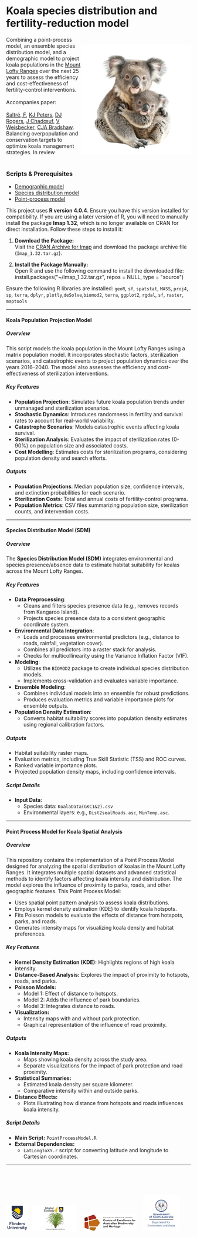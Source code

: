 # Koala species distribution and fertility-reduction model
<img align="right" src="www/koala.png" alt="koala & joey" width="300" style="margin-top: 20px">
Combining a point-process model, an ensemble species distribution model, and a demographic model to project koala populations in the <a href="https://en.wikipedia.org/wiki/Mount_Lofty_Ranges">Mount Lofty Ranges</a> over the next 25 years to assess the efficiency and cost-effectiveness of fertility-control interventions.<br>
<br>
Accompanies paper:<br>
<br>
<a href="https://www.flinders.edu.au/people/frederik.saltre">Saltré, F</a>, <a href="https://scholars.uow.edu.au/katharina-peters">KJ Peters</a>, <a href="https://au.linkedin.com/in/dan-rogers-a11b4392">DJ Rogers</a>, <a href="https://www.researchgate.net/profile/Joel-Chadoeuf">J Chadœuf</a>, <a href="https://www.flinders.edu.au/people/vera.weisbecker">V Weisbecker</a>, <a href="https://www.flinders.edu.au/people/corey.bradshaw">CJA Bradshaw</a>. Balancing overpopulation and conservation targets to optimize koala management strategies. In review<br>
<br>

### Scripts & Prerequisites
- <a href="https://github.com/FredSaltre/Koala_MLR/tree/main/Demographic_model">Demographic model</a>
- <a href="https://github.com/FredSaltre/Koala_MLR/tree/main/Species_Distribution_Model">Species distribution model</a>
- <a href="https://github.com/FredSaltre/Koala_MLR/tree/main/Point_Process_Model">Point-process model</a>

This project uses **R version 4.0.4**. Ensure you have this version installed for compatibility. If you are using a later version of R, you will need to manually install the package **Imap 1.32**, which is no longer available on CRAN for direct installation. Follow these steps to install it:

  1. **Download the Package:**  
     Visit the [CRAN Archive for    Imap](https://cran.r-project.org/src/contrib/Archive/Imap/) and download the package archive file (`Imap_1.32.tar.gz`).

  2. **Install the Package Manually:**  
     Open R and use the following command to install the downloaded file:
     install.packages("~/Imap_1.32.tar.gz", repos = NULL, type = "source")

Ensure the following R libraries are installed: `geoR`, `sf`, `spatstat`, `MASS`, `proj4`, `sp`, `terra`, `dplyr`, `plotly`,`deSolve`,`biomod2`, `terra`, `ggplot2`, `rgdal`, `sf`, `raster`, `maptools`


---

#### Koala Population Projection Model

##### Overview
This script models the koala population in the Mount Lofty Ranges using a matrix population model. It incorporates stochastic factors, sterilization scenarios, and catastrophic events to project population dynamics over the years 2016–2040. The model also assesses the efficiency and cost-effectiveness of sterilization interventions.

##### Key Features
- **Population Projection**: Simulates future koala population trends under unmanaged and sterilization scenarios.
- **Stochastic Dynamics**: Introduces randomness in fertility and survival rates to account for real-world variability.
- **Catastrophe Scenarios**: Models catastrophic events affecting koala survival.
- **Sterilization Analysis**: Evaluates the impact of sterilization rates (0-90%) on population size and associated costs.
- **Cost Modelling**: Estimates costs for sterilization programs, considering population density and search efforts.

##### Outputs
- **Population Projections**: Median population size, confidence intervals, and extinction probabilities for each scenario.
- **Sterilization Costs**: Total and annual costs of fertility-control programs.
- **Population Metrics**: CSV files summarizing population size, sterilization counts, and intervention costs.

---

#### Species Distribution Model (SDM)

##### Overview
The **Species Distribution Model (SDM)** integrates environmental and species presence/absence data to estimate habitat suitability for koalas across the Mount Lofty Ranges.

##### Key Features
- **Data Preprocessing**:
  - Cleans and filters species presence data (e.g., removes records from Kangaroo Island).
  - Projects species presence data to a consistent geographic coordinate system.
- **Environmental Data Integration**:
  - Loads and processes environmental predictors (e.g., distance to roads, rainfall, vegetation cover).
  - Combines all predictors into a raster stack for analysis.
  - Checks for multicollinearity using the Variance Inflation Factor (VIF).
- **Modeling**:
  - Utilizes the `BIOMOD2` package to create individual species distribution models.
  - Implements cross-validation and evaluates variable importance.
- **Ensemble Modeling**:
  - Combines individual models into an ensemble for robust predictions.
  - Produces evaluation metrics and variable importance plots for ensemble outputs.
- **Population Density Estimation**:
  - Converts habitat suitability scores into population density estimates using regional calibration factors.

##### Outputs
- Habitat suitability raster maps.
- Evaluation metrics, including True Skill Statistic (TSS) and ROC curves.
- Ranked variable importance plots.
- Projected population density maps, including confidence intervals.

##### Script Details
- **Input Data**:
  - Species data: `KoalaData(GKC1&2).csv`
  - Environmental layers: e.g., `Dist2sealRoads.asc`, `MinTemp.asc`.

---

#### Point Process Model for Koala Spatial Analysis

##### Overview

This repository contains the implementation of a Point Process Model designed for analyzing the spatial distribution of koalas in the Mount Lofty Ranges. It integrates multiple spatial datasets and advanced statistical methods to identify factors affecting koala intensity and distribution. The model explores the influence of proximity to parks, roads, and other geographic features. This Point Process Model:
- Uses spatial point pattern analysis to assess koala distributions.
- Employs kernel density estimation (KDE) to identify koala hotspots.
- Fits Poisson models to evaluate the effects of distance from hotspots, parks, and roads.
- Generates intensity maps for visualizing koala density and habitat preferences.

##### Key Features
- **Kernel Density Estimation (KDE):** Highlights regions of high koala intensity.
- **Distance-Based Analysis:** Explores the impact of proximity to hotspots, roads, and parks.
- **Poisson Models:**
  - Model 1: Effect of distance to hotspots.
  - Model 2: Adds the influence of park boundaries.
  - Model 3: Integrates distance to roads.
- **Visualization:**
  - Intensity maps with and without park protection.
  - Graphical representation of the influence of road proximity.

##### Outputs
- **Koala Intensity Maps:**
  - Maps showing koala density across the study area.
  - Separate visualizations for the impact of park protection and road proximity.
- **Statistical Summaries:**
  - Estimated koala density per square kilometer.
  - Comparative intensity within and outside parks.
- **Distance Effects:**
  - Plots illustrating how distance from hotspots and roads influences koala intensity.

##### Script Details
- **Main Script:** `PointProcessModel.R`
- **External Dependencies:**
  - `LatLongToXY.r` script for converting latitude and longitude to Cartesian coordinates.


---

<br>
<br>
<p><a href="https://www.flinders.edu.au"><img align="bottom-left" src="www/Flinders_University_Logo_Stacked_RGB_Master.jpg" alt="Flinders University" width="60" style="margin-top: 20px"></a> &nbsp; <a href="https://globalecologyflinders.com"><img align="bottom-left" src="www/GEL Logo Kaurna New Transp.png" alt="GEL" width="120" style="margin-top: 20px"></a> &nbsp; &nbsp; <a href="https://EpicAustralia.org.au"><img align="bottom-left" src="www/CabahFCL.jpg" alt="CABAH logo" height="45" style="margin-top: 20px"></a> &nbsp; &nbsp; <a href="https://www.environment.sa.gov.au/"><img align="bottom-left" src="www/SADEWlogo.png" alt="DEW" width="100" style="margin-top: 20px"></a></p>


